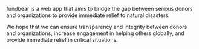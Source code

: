 fundbear is a web app that aims to bridge the gap between serious donors and organizations to provide immediate relief to natural disasters.

We hope that we can ensure transparency and integrity between donors and organizations, increase engagement in helping others globally, and provide immediate relief in critical situations.
